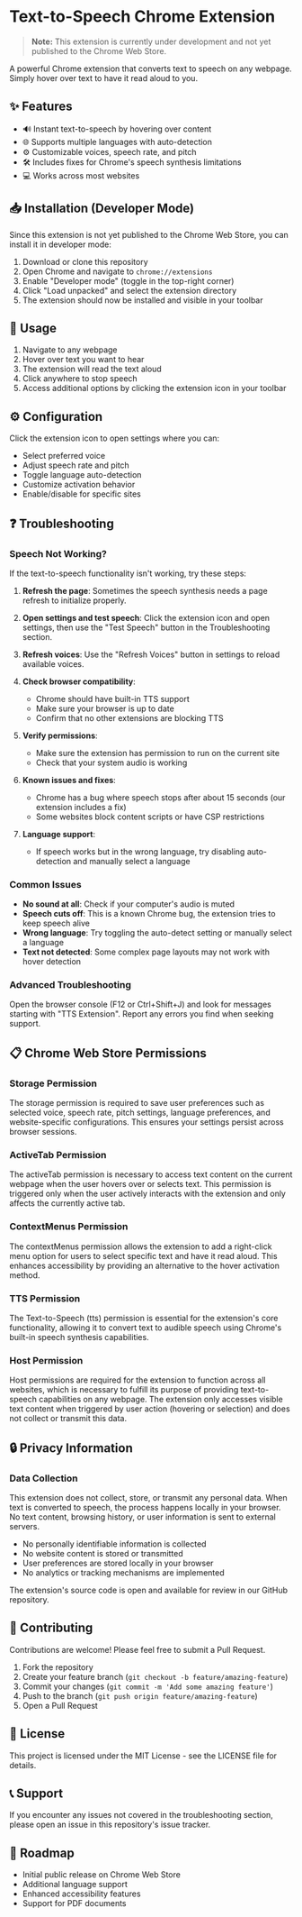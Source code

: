 # Text-to-Speech Chrome Extension

> **Note:** This extension is currently under development and not yet published to the Chrome Web Store.

A powerful Chrome extension that converts text to speech on any webpage. Simply hover over text to have it read aloud to you.

## ✨ Features

- 🔊 Instant text-to-speech by hovering over content
- 🌐 Supports multiple languages with auto-detection
- ⚙️ Customizable voices, speech rate, and pitch
- 🛠️ Includes fixes for Chrome's speech synthesis limitations
- 💻 Works across most websites

## 📥 Installation (Developer Mode)

Since this extension is not yet published to the Chrome Web Store, you can install it in developer mode:

1. Download or clone this repository
2. Open Chrome and navigate to `chrome://extensions`
3. Enable "Developer mode" (toggle in the top-right corner)
4. Click "Load unpacked" and select the extension directory
5. The extension should now be installed and visible in your toolbar

## 🚀 Usage

1. Navigate to any webpage
2. Hover over text you want to hear
3. The extension will read the text aloud
4. Click anywhere to stop speech
5. Access additional options by clicking the extension icon in your toolbar

## ⚙️ Configuration

Click the extension icon to open settings where you can:

- Select preferred voice
- Adjust speech rate and pitch
- Toggle language auto-detection
- Customize activation behavior
- Enable/disable for specific sites

## ❓ Troubleshooting

### Speech Not Working?

If the text-to-speech functionality isn't working, try these steps:

1. **Refresh the page**: Sometimes the speech synthesis needs a page refresh to initialize properly.

2. **Open settings and test speech**: Click the extension icon and open settings, then use the "Test Speech" button in the Troubleshooting section.

3. **Refresh voices**: Use the "Refresh Voices" button in settings to reload available voices.

4. **Check browser compatibility**:
   - Chrome should have built-in TTS support
   - Make sure your browser is up to date
   - Confirm that no other extensions are blocking TTS

5. **Verify permissions**:
   - Make sure the extension has permission to run on the current site
   - Check that your system audio is working

6. **Known issues and fixes**:
   - Chrome has a bug where speech stops after about 15 seconds (our extension includes a fix)
   - Some websites block content scripts or have CSP restrictions

7. **Language support**:
   - If speech works but in the wrong language, try disabling auto-detection and manually select a language

### Common Issues

- **No sound at all**: Check if your computer's audio is muted
- **Speech cuts off**: This is a known Chrome bug, the extension tries to keep speech alive
- **Wrong language**: Try toggling the auto-detect setting or manually select a language
- **Text not detected**: Some complex page layouts may not work with hover detection

### Advanced Troubleshooting

Open the browser console (F12 or Ctrl+Shift+J) and look for messages starting with "TTS Extension". 
Report any errors you find when seeking support.

## 📋 Chrome Web Store Permissions

### Storage Permission
The storage permission is required to save user preferences such as selected voice, speech rate, pitch settings, language preferences, and website-specific configurations. This ensures your settings persist across browser sessions.

### ActiveTab Permission
The activeTab permission is necessary to access text content on the current webpage when the user hovers over or selects text. This permission is triggered only when the user actively interacts with the extension and only affects the currently active tab.

### ContextMenus Permission
The contextMenus permission allows the extension to add a right-click menu option for users to select specific text and have it read aloud. This enhances accessibility by providing an alternative to the hover activation method.

### TTS Permission
The Text-to-Speech (tts) permission is essential for the extension's core functionality, allowing it to convert text to audible speech using Chrome's built-in speech synthesis capabilities.

### Host Permission
Host permissions are required for the extension to function across all websites, which is necessary to fulfill its purpose of providing text-to-speech capabilities on any webpage. The extension only accesses visible text content when triggered by user action (hovering or selection) and does not collect or transmit this data.

## 🔒 Privacy Information

### Data Collection
This extension does not collect, store, or transmit any personal data. When text is converted to speech, the process happens locally in your browser. No text content, browsing history, or user information is sent to external servers.

- No personally identifiable information is collected
- No website content is stored or transmitted
- User preferences are stored locally in your browser
- No analytics or tracking mechanisms are implemented

The extension's source code is open and available for review in our GitHub repository.

## 🤝 Contributing

Contributions are welcome! Please feel free to submit a Pull Request.

1. Fork the repository
2. Create your feature branch (`git checkout -b feature/amazing-feature`)
3. Commit your changes (`git commit -m 'Add some amazing feature'`)
4. Push to the branch (`git push origin feature/amazing-feature`)
5. Open a Pull Request

## 📄 License

This project is licensed under the MIT License - see the LICENSE file for details.

## 📞 Support

If you encounter any issues not covered in the troubleshooting section, please open an issue in this repository's issue tracker.

## 🔮 Roadmap

- Initial public release on Chrome Web Store
- Additional language support
- Enhanced accessibility features
- Support for PDF documents
